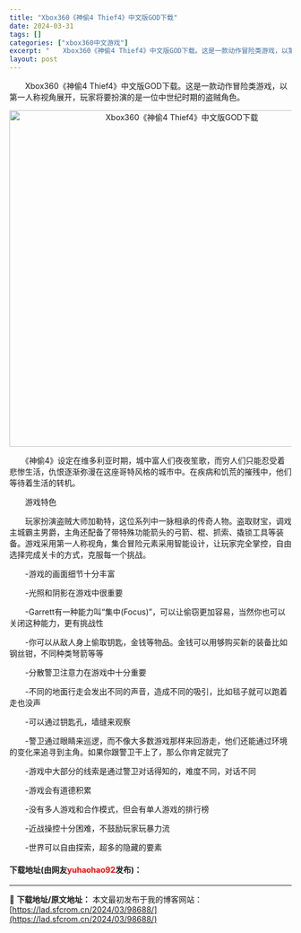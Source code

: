 ```yaml
---
title: "Xbox360《神偷4 Thief4》中文版GOD下载"
date: 2024-03-31
tags: []
categories: ["xbox360中文游戏"]
excerpt: "　　Xbox360《神偷4 Thief4》中文版GOD下载。这是一款动作冒险类游戏，以第一人称视角展开，玩家将要扮演的是一位中世纪时期的盗贼角色。 　　《神偷4》设定在维多利亚时期，城中富人们夜夜笙歌，而穷人们只能忍受着悲惨生活，仇恨逐渐弥漫在这座哥特风格的城市中。在疾病和饥荒的摧残中，他们等待着生&hellip;"
layout: post
---
```


 <p>　　Xbox360《神偷4 Thief4》中文版GOD下载。这是一款动作冒险类游戏，以第一人称视角展开，玩家将要扮演的是一位中世纪时期的盗贼角色。</p> <p align="center"><img align="" border="0" src="https://lad.sfcrom.cn/wp-content/uploads/2024/03/20240330_6608406fe811d.jpg" width="600" alt="Xbox360《神偷4 Thief4》中文版GOD下载" /></p> <p>　　《神偷4》设定在维多利亚时期，城中富人们夜夜笙歌，而穷人们只能忍受着悲惨生活，仇恨逐渐弥漫在这座哥特风格的城市中。在疾病和饥荒的摧残中，他们等待着生活的转机。</p> <p>　　游戏特色</p> <p>　　玩家扮演盗贼大师加勒特，这位系列中一脉相承的传奇人物。盗取财宝，调戏主城霸主男爵，主角还配备了带特殊功能箭头的弓箭、棍、抓索、撬锁工具等装备。游戏采用第一人称视角，集合冒险元素采用智能设计，让玩家完全掌控，自由选择完成关卡的方式，克服每一个挑战。</p> <p>　　-游戏的画面细节十分丰富</p> <p>　　-光照和阴影在游戏中很重要</p> <p>　　-Garrett有一种能力叫&ldquo;集中(Focus)&rdquo;，可以让偷窃更加容易，当然你也可以关闭这种能力，更有挑战性</p> <p>　　-你可以从敌人身上偷取钥匙，金钱等物品。金钱可以用够购买新的装备比如钢丝钳，不同种类弩箭等等</p> <p>　　-分散警卫注意力在游戏中十分重要</p> <p>　　-不同的地面行走会发出不同的声音，造成不同的吸引，比如毯子就可以跑着走也没声</p> <p>　　-可以通过钥匙孔，墙缝来观察</p> <p>　　-警卫通过眼睛来巡逻，而不像大多数游戏那样来回游走，他们还能通过环境的变化来追寻到主角。如果你跟警卫干上了，那么你肯定就完了</p> <p>　　-游戏中大部分的线索是通过警卫对话得知的，难度不同，对话不同</p> <p>　　-游戏会有道德积累</p> <p>　　-没有多人游戏和合作模式，但会有单人游戏的排行榜</p> <p>　　-近战操控十分困难，不鼓励玩家玩暴力流</p> <p>　　-世界可以自由探索，超多的隐藏的要素</p> <p><h4>下载地址(由网友<font color="red">yuhaohao92</font>发布)：</h4></p> 

---
📖 **下载地址/原文地址：** 本文最初发布于我的博客网站：[https://lad.sfcrom.cn/2024/03/98688/](https://lad.sfcrom.cn/2024/03/98688/)
